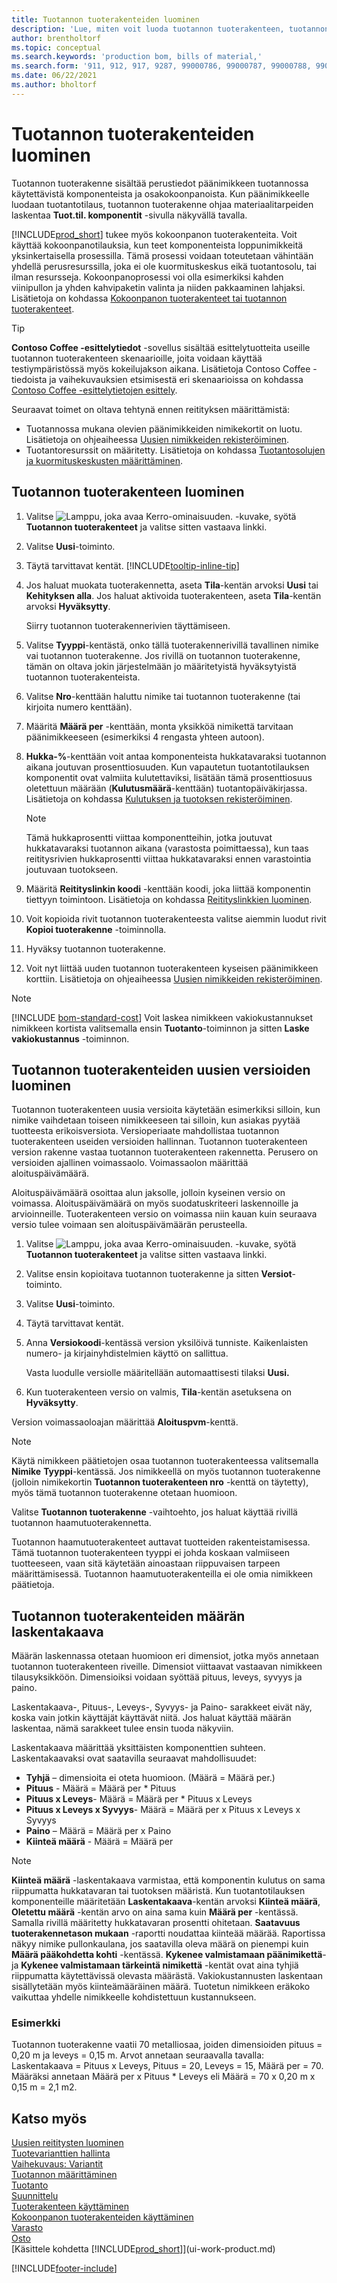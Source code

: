```yaml
---
title: Tuotannon tuoterakenteiden luominen
description: 'Lue, miten voit luoda tuotannon tuoterakenteen, tuotannon tuoterakenteen uudet versiot ja käyttää määrälaskentakaavaa.'
author: brentholtorf
ms.topic: conceptual
ms.search.keywords: 'production bom, bills of material,'
ms.search.form: '911, 912, 917, 9287, 99000786, 99000787, 99000788, 99000789, 99000795, 99000797, 99000800, 99000809, 99000811, 99000812, 99000818'
ms.date: 06/22/2021
ms.author: bholtorf
---
```

# <a name="create-production-boms" />Tuotannon tuoterakenteiden luominen

Tuotannon tuoterakenne sisältää perustiedot päänimikkeen tuotannossa käytettävistä komponenteista ja osakokoonpanoista. Kun päänimikkeelle luodaan tuotantotilaus, tuotannon tuoterakenne ohjaa materiaalitarpeiden laskentaa **Tuot.til. komponentit** -sivulla näkyvällä tavalla.

[!INCLUDE[prod_short](includes/prod_short.md)] tukee myös kokoonpanon tuoterakenteita. Voit käyttää kokoonpanotilauksia, kun teet komponenteista loppunimikkeitä yksinkertaisella prosessilla. Tämä prosessi voidaan toteutetaan vähintään yhdellä perusresurssilla, joka ei ole kuormituskeskus eikä tuotantosolu, tai ilman resursseja. Kokoonpanoprosessi voi olla esimerkiksi kahden viinipullon ja yhden kahvipaketin valinta ja niiden pakkaaminen lahjaksi. Lisätietoja on kohdassa [Kokoonpanon tuoterakenteet tai tuotannon tuoterakenteet](inventory-how-work-boms.md#assembly-boms-or-production-boms).  

> [!TIP]
> **Contoso Coffee -esittelytiedot** -sovellus sisältää esittelytuotteita useille tuotannon tuoterakenteen skenaarioille, joita voidaan käyttää testiympäristössä myös kokeilujakson aikana. Lisätietoja Contoso Coffee -tiedoista ja vaihekuvauksien etsimisestä eri skenaarioissa on kohdassa [Contoso Coffee -esittelytietojen esittely](contoso-coffee/contoso-coffee-intro.md).

Seuraavat toimet on oltava tehtynä ennen reitityksen määrittämistä:  

- Tuotannossa mukana olevien päänimikkeiden nimikekortit on luotu. Lisätietoja on ohjeaiheessa [Uusien nimikkeiden rekisteröiminen](inventory-how-register-new-items.md).
- Tuotantoresurssit on määritetty. Lisätietoja on kohdassa [Tuotantosolujen ja kuormituskeskusten määrittäminen](production-how-to-set-up-work-and-machine-centers.md).

## <a name="to-create-a-production-bom" />Tuotannon tuoterakenteen luominen

1. Valitse ![Lamppu, joka avaa Kerro-ominaisuuden.](media/ui-search/search_small.png "Kerro, mitä haluat tehdä") -kuvake, syötä **Tuotannon tuoterakenteet** ja valitse sitten vastaava linkki.  
2. Valitse **Uusi**-toiminto.  
3. Täytä tarvittavat kentät. [!INCLUDE[tooltip-inline-tip](includes/tooltip-inline-tip_md.md)]
4. Jos haluat muokata tuoterakennetta, aseta **Tila**-kentän arvoksi **Uusi** tai **Kehityksen alla**. Jos haluat aktivoida tuoterakenteen, aseta **Tila**-kentän arvoksi **Hyväksytty**.  

    Siirry tuotannon tuoterakennerivien täyttämiseen.
5. Valitse **Tyyppi**-kentästä, onko tällä tuoterakennerivillä tavallinen nimike vai tuotannon tuoterakenne. Jos rivillä on tuotannon tuoterakenne, tämän on oltava jokin järjestelmään jo määritetyistä hyväksytyistä tuotannon tuoterakenteista.  
6. Valitse **Nro**-kenttään haluttu nimike tai tuotannon tuoterakenne (tai kirjoita numero kenttään).  
7. Määritä **Määrä per** -kenttään, monta yksikköä nimikettä tarvitaan päänimikkeeseen (esimerkiksi 4 rengasta yhteen autoon).  
8. **Hukka-%**-kenttään voit antaa komponenteista hukkatavaraksi tuotannon aikana joutuvan prosenttiosuuden. Kun vapautetun tuotantotilauksen komponentit ovat valmiita kulutettaviksi, lisätään tämä prosenttiosuus oletettuun määrään (**Kulutusmäärä**-kenttään) tuotantopäiväkirjassa. Lisätietoja on kohdassa [Kulutuksen ja tuotoksen rekisteröiminen](production-how-to-register-consumption-and-output.md).  

    > [!NOTE]  
    >  Tämä hukkaprosentti viittaa komponentteihin, jotka joutuvat hukkatavaraksi tuotannon aikana (varastosta poimittaessa), kun taas reititysrivien hukkaprosentti viittaa hukkatavaraksi ennen varastointia joutuvaan tuotokseen.  

9. Määritä **Reitityslinkin koodi** -kenttään koodi, joka liittää komponentin tiettyyn toimintoon. Lisätietoja on kohdassa [Reitityslinkkien luominen](production-how-to-create-routings.md#to-create-routing-links).
10. Voit kopioida rivit tuotannon tuoterakenteesta valitse aiemmin luodut rivit **Kopioi tuoterakenne** -toiminnolla.  
11. Hyväksy tuotannon tuoterakenne.  
12. Voit nyt liittää uuden tuotannon tuoterakenteen kyseisen päänimikkeen korttiin. Lisätietoja on ohjeaiheessa [Uusien nimikkeiden rekisteröiminen](inventory-how-register-new-items.md).  

> [!NOTE]  
> [!INCLUDE [bom-standard-cost](includes/bom-standard-cost.md)] Voit laskea nimikkeen vakiokustannukset nimikkeen kortista valitsemalla ensin **Tuotanto**-toiminnon ja sitten **Laske vakiokustannus** -toiminnon.  

## <a name="to-create-a-new-version-of-a-production-bom" />Tuotannon tuoterakenteiden uusien versioiden luominen

Tuotannon tuoterakenteen uusia versioita käytetään esimerkiksi silloin, kun nimike vaihdetaan toiseen nimikkeeseen tai silloin, kun asiakas pyytää tuotteesta erikoisversiota. Versioperiaate mahdollistaa tuotannon tuoterakenteen useiden versioiden hallinnan. Tuotannon tuoterakenteen version rakenne vastaa tuotannon tuoterakenteen rakennetta. Perusero on versioiden ajallinen voimassaolo. Voimassaolon määrittää aloituspäivämäärä.  

Aloituspäivämäärä osoittaa alun jaksolle, jolloin kyseinen versio on voimassa. Aloituspäivämäärä on myös suodatuskriteeri laskennoille ja arvioinneille. Tuoterakenteen versio on voimassa niin kauan kuin seuraava versio tulee voimaan sen aloituspäivämäärän perusteella.  

1. Valitse ![Lamppu, joka avaa Kerro-ominaisuuden.](media/ui-search/search_small.png "Kerro, mitä haluat tehdä") -kuvake, syötä **Tuotannon tuoterakenteet** ja valitse sitten vastaava linkki.  
2. Valitse ensin kopioitava tuotannon tuoterakenne ja sitten **Versiot**-toiminto.  
3. Valitse **Uusi**-toiminto.  
4. Täytä tarvittavat kentät.
5. Anna **Versiokoodi**-kentässä version yksilöivä tunniste. Kaikenlaisten numero- ja kirjainyhdistelmien käyttö on sallittua.  

    Vasta luodulle versiolle määritellään automaattisesti tilaksi **Uusi.**
6. Kun tuoterakenteen versio on valmis, **Tila**-kentän asetuksena on **Hyväksytty**.  

Version voimassaoloajan määrittää **Aloituspvm**-kenttä.  

> [!NOTE]  
> Käytä nimikkeen päätietojen osaa tuotannon tuoterakenteessa valitsemalla **Nimike** **Tyyppi**-kentässä. Jos nimikkeellä on myös tuotannon tuoterakenne (jolloin nimikekortin **Tuotannon tuoterakenteen nro** -kenttä on täytetty), myös tämä tuotannon tuoterakenne otetaan huomioon.  
>
> Valitse **Tuotannon tuoterakenne** -vaihtoehto, jos haluat käyttää rivillä tuotannon haamutuoterakennetta.  
>
> Tuotannon haamutuoterakenteet auttavat tuotteiden rakenteistamisessa. Tämä tuotannon tuoterakenteen tyyppi ei johda koskaan valmiiseen tuotteeseen, vaan sitä käytetään ainoastaan riippuvaisen tarpeen määrittämisessä. Tuotannon haamutuoterakenteilla ei ole omia nimikkeen päätietoja.

## <a name="quantity-calculation-formula-on-production-boms" />Tuotannon tuoterakenteiden määrän laskentakaava

Määrän laskennassa otetaan huomioon eri dimensiot, jotka myös annetaan tuotannon tuoterakenteen riveille. Dimensiot viittaavat vastaavan nimikkeen tilausyksikköön. Dimensioiksi voidaan syöttää pituus, leveys, syvyys ja paino.  

Laskentakaava-, Pituus-, Leveys-, Syvyys- ja Paino- sarakkeet eivät näy, koska vain jotkin käyttäjät käyttävät niitä. Jos haluat käyttää määrän laskentaa, nämä sarakkeet tulee ensin tuoda näkyviin.  

Laskentakaava määrittää yksittäisten komponenttien suhteen. Laskentakaavaksi ovat saatavilla seuraavat mahdollisuudet:  

- **Tyhjä** – dimensioita ei oteta huomioon. (Määrä = Määrä per.)  
- **Pituus** - Määrä = Määrä per * Pituus  
- **Pituus x Leveys**- Määrä = Määrä per * Pituus x Leveys  
- **Pituus x Leveys x Syvyys**- Määrä = Määrä per x Pituus x Leveys x Syvyys  
- **Paino** – Määrä = Määrä per x Paino  
- **Kiinteä määrä** - Määrä = Määrä per

> [!NOTE]
> **Kiinteä määrä** -laskentakaava varmistaa, että komponentin kulutus on sama riippumatta hukkatavaran tai tuotoksen määristä. Kun tuotantotilauksen komponenteille määritetään **Laskentakaava**-kentän arvoksi **Kiinteä määrä**, **Oletettu määrä** -kentän arvo on aina sama kuin **Määrä per** -kentässä. Samalla rivillä määritetty hukkatavaran prosentti ohitetaan. **Saatavuus tuoterakennetason mukaan** -raportti noudattaa kiinteää määrää. Raportissa näkyy nimike pullonkaulana, jos saatavilla oleva määrä on pienempi kuin **Määrä pääkohdetta kohti** -kentässä. **Kykenee valmistamaan päänimikettä**- ja **Kykenee valmistamaan tärkeintä nimikettä** -kentät ovat aina tyhjiä riippumatta käytettävissä olevasta määrästä. Vakiokustannusten laskentaan sisällytetään myös kiinteämääräinen määrä. Tuotetun nimikkeen eräkoko vaikuttaa yhdelle nimikkeelle kohdistettuun kustannukseen.

### <a name="example" />Esimerkki

Tuotannon tuoterakenne vaatii 70 metalliosaa, joiden dimensioiden pituus = 0,20 m ja leveys = 0,15 m. Arvot annetaan seuraavalla tavalla: Laskentakaava = Pituus x Leveys, Pituus = 20, Leveys = 15, Määrä per = 70. Määräksi annetaan Määrä per x Pituus * Leveys eli Määrä = 70 x 0,20 m x 0,15 m = 2,1 m2.  

## <a name="see-also" />Katso myös

[Uusien reititysten luominen](production-how-to-create-routings.md)  
[Tuotevarianttien hallinta](inventory-item-variants.md)  
[Vaihekuvaus: Variantit](contoso-coffee/manufacturing/variants.md)  
[Tuotannon määrittäminen](production-configure-production-processes.md)  
[Tuotanto](production-manage-manufacturing.md)  
[Suunnittelu](production-planning.md)  
[Tuoterakenteen käyttäminen](inventory-how-work-BOMs.md)  
[Kokoonpanon tuoterakenteiden käyttäminen](assembly-how-work-assembly-boms.md)  
[Varasto](inventory-manage-inventory.md)  
[Osto](purchasing-manage-purchasing.md)  
[Käsittele kohdetta [!INCLUDE[prod_short](includes/prod_short.md)]](ui-work-product.md)  

[!INCLUDE[footer-include](includes/footer-banner.md)]
